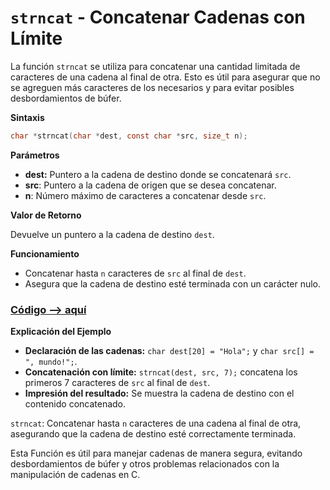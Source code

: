 # `strncat` - Concatenar Cadenas con Límite

La función `strncat` se utiliza para concatenar una cantidad limitada de caracteres de una cadena al final de otra. Esto es útil para asegurar que no se agreguen más caracteres de los necesarios y para evitar posibles desbordamientos de búfer.

**Sintaxis**

```c
char *strncat(char *dest, const char *src, size_t n);
```

**Parámetros**
- **dest:** Puntero a la cadena de destino donde se concatenará `src`.
- **src**: Puntero a la cadena de origen que se desea concatenar.
- **n**: Número máximo de caracteres a concatenar desde `src`.

**Valor de Retorno**

Devuelve un puntero a la cadena de destino `dest`.

**Funcionamiento**
- Concatenar hasta `n` caracteres de `src` al final de `dest`.
- Asegura que la cadena de destino esté terminada con un carácter nulo.

### [Código --> aquí](./strncat.c)

**Explicación del Ejemplo**

- **Declaración de las cadenas:** `char dest[20] = "Hola";` y `char src[] = ", mundo!";`.
- **Concatenación con límite:** `strncat(dest, src, 7);` concatena los primeros 7 caracteres de `src` al final de `dest`.
- **Impresión del resultado:** Se muestra la cadena de destino con el contenido concatenado.

`strncat`: Concatenar hasta `n` caracteres de una cadena al final de otra, asegurando que la cadena de destino esté correctamente terminada.

Esta Función es útil para manejar cadenas de manera segura, evitando desbordamientos de búfer y otros problemas relacionados con la manipulación de cadenas en C.